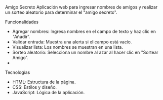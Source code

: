 Amigo Secreto 
Aplicación web para ingresar nombres de amigos y realizar un sorteo aleatorio para determinar el "amigo secreto".

Funcionalidades
- Agregar nombres: Ingresa nombres en el campo de texto y haz clic en "Añadir".
- Validar entrada: Muestra una alerta si el campo está vacío.
- Visualizar lista: Los nombres se muestran en una lista.
- Sorteo aleatorio: Selecciona un nombre al azar al hacer clic en "Sortear Amigo".
- 
Tecnologías
- HTML: Estructura de la página.
- CSS: Estilos y diseño.
- JavaScript: Lógica de la aplicación.


